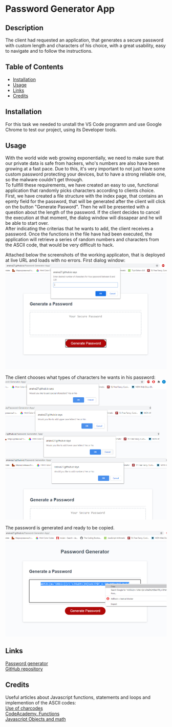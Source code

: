 # Password Generator App

## Description 

The client had requested an application, that generates a secure password with custom length and characters of his choice, with a great usability, easy to navigate and to follow the instructions.

## Table of Contents

* [Installation](#installation)
* [Usage](#usage)
* [Links](#links)
* [Credits](#credits)

## Installation

For this task we needed to unstall the VS Code programm and use Google Chrome to test our project, using its Developer tools.

## Usage

With the world wide web growing exponentially, we need to make sure that our private data is safe from hackers, who's numbers are also have been growing at a fast pace. Due to this, it's very important to not just have some custom password protecting your devices, but to have a strong reliable one, so the malware couldn't get through.<br>
To fullfill these requirements, we have created an easy to use, functional application that randomly picks characters according to clients choice.<br>
First, we have created a file structure with the index page, that contains an epmty field for the password, that will be generated after the client will click on the button "Generate Pasword". Then he will be presented with a question about the length of the password. If the client decides to cancel the execution at that moment, the dialog window will dissapear and he will be able to start over. <br>
After indicating the criterias that he wants to add, the client receives a password. Once the functions in the file have had been executed, the application will retrieve a series of random numbers and characters from the ASCII code, that would be very difficult to hack.


Attached below the screenshots of the working applicaton, that is deployed at live URL and loads with no errors.
First dialog window: 
![First dialog window](screenshots/211.jpg)

The client chooses what types of characters he wants in his password:
![Second dialog window](screenshots/214.jpg)

The password is generated and ready to be copied.
![First dialog window](screenshots/213.jpg)


## Links

[Password generator](https://anaiva27.github.io/Password-Generator-App/) <br>
[GitHub repository](https://github.com/anaiva27/Password-Generator-App)


## Credits

Useful articles about Javascript functions, statements and loops and implemention of the ASCII codes:<br>
[Use of charcodes](https://www.w3schools.com/jsref/jsref_fromcharcode.asp)<br>
[CodeAcademy. Functions](https://www.codecademy.com/learn/introduction-to-javascript/modules/learn-javascript-functions)<br>
[Javascript Objects and math](https://developer.mozilla.org/en-US/docs/Web/JavaScript/Reference/Global_Objects/Math/random)<br>


